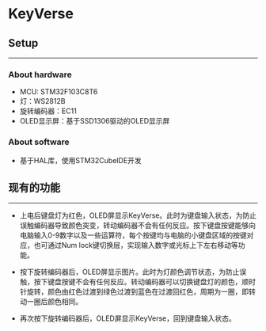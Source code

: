 # KeyVerse

## Setup

---

### About hardware

- MCU: STM32F103C8T6
- 灯：WS2812B
- 旋转编码器：EC11
- OLED显示屏：基于SSD1306驱动的OLED显示屏

### About software

- 基于HAL库，使用STM32CubeIDE开发

## 现有的功能

---

- 上电后键盘灯为红色，OLED屏显示KeyVerse。此时为键盘输入状态，为防止误触编码器导致颜色突变，转动编码器不会有任何反应。按下键盘按键能够向电脑输入0-9数字以及一些运算符，每个按键均与电脑的小键盘区域的按键对应，也可通过Num lock键切换层，实现输入数字或光标上下左右移动等功能。

- 按下旋转编码器后，OLED屏显示图片。此时为灯颜色调节状态，为防止误触，按下键盘按键不会有任何反应。转动编码器可以切换键盘灯的颜色，顺时针旋转，颜色由红色过渡到绿色过渡到蓝色在过渡回红色，周期为一圈，即转动一圈后颜色相同。
- 再次按下旋转编码器后，OLED屏显示KeyVerse，回到键盘输入状态。

